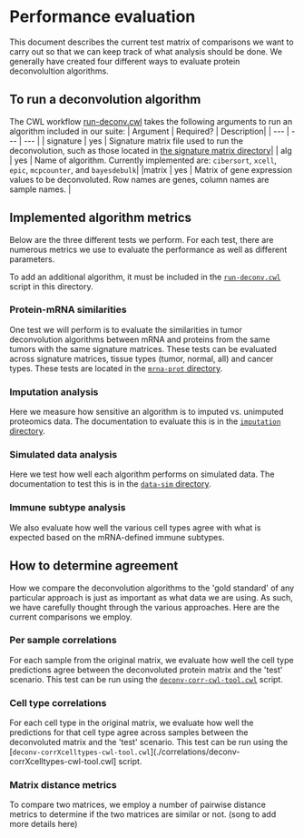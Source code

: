 # Performance evaluation

This document describes the current test matrix of comparisons we want to carry
out so that we can keep track of what analysis should be done. We generally have created
four different ways to evaluate protein deconvolultion algorithms.

## To run a deconvolution algorithm
The CWL workflow [run-deconv.cwl](./run-deconv.cwl) takes the following arguments
to run an algorithm included in our suite:
| Argument | Required? | Description|
| --- | --- | --- |
| signature | yes | Signature matrix file used to run the deconvolution, such as those located in [the signature matrix directory](../signature_matrices)|
| alg | yes | Name of algorithm. Currently implemented are: `cibersort`, `xcell`, `epic`, `mcpcounter`, and `bayesdebulk`|
|matrix | yes | Matrix of gene expression values to be deconvoluted. Row names are genes, column names are sample names. |

## Implemented algorithm metrics
Below are the three different tests we perform. For each test, there are numerous
metrics we use to evaluate the performance as well as different parameters.

To add an additional algorithm, it must be included in the [`run-deconv.cwl`](./run-deconv.cwl)
script in this directory.

### Protein-mRNA similarities
One test we will perform is to evaluate the similarities in tumor deconvolution
algorithms between mRNA and proteins from the same tumors with the same signature matrices.
These tests can be evaluated across signature matrices, tissue types (tumor, normal, all) and cancer
types. These tests are located in the [`mrna-prot` directory](./mrna-prot).


### Imputation analysis
Here we measure how sensitive an algorithm is to imputed vs. unimputed proteomics data.
The documentation to evaluate this is in the [`imputation` directory](./imputation).

### Simulated data analysis
Here we test how well each algorithm performs on simulated data.
The documentation to test this is in the [`data-sim` directory](./data-sim).

### Immune subtype analysis
We also evaluate how well the various cell types agree with what is expected based on the mRNA-defined immune subtypes.

## How to determine agreement
How we compare the deconvolution algorithms to the 'gold standard' of any particular approach is just as important as what data we are using. As such, we have carefully thought through the various approaches. Here are the current comparisons we employ.

### Per sample correlations
For each sample from the original matrix, we evaluate how well the cell type predictions agree between the deconvoluted protein matrix and the 'test' scenario. This test can be run using the [`deconv-corr-cwl-tool.cwl`](./correlations/deconv-corr-cwl-tool.cwl) script.

### Cell type correlations
For each cell type in the original matrix, we evaluate how well the predictions for that cell type agree across samples between the deconvoluted matrix and the 'test' scenario. This test can be run using the [`deconv-corrXcelltypes-cwl-tool.cwl`](./correlations/deconv-corrXcelltypes-cwl-tool.cwl] script.

### Matrix distance metrics
To compare two matrices, we employ a number of pairwise distance metrics to determine if the two matrices are similar or not. (song to add more details here)
